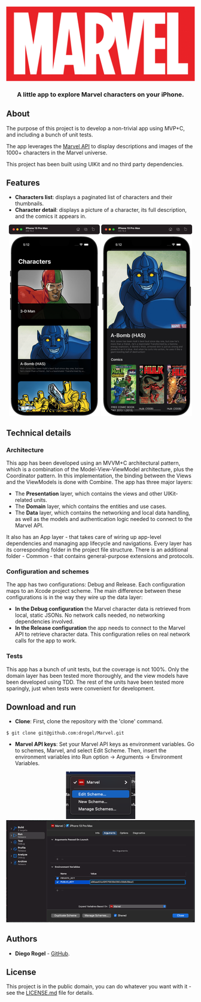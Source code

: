 <p align="center">
  <img src="./Etc/MarvelIcon.png" width="1024">
</p>
<h3 align="center">A little app to explore Marvel characters on your iPhone.</h3>

## About

The purpose of this project is to develop a non-trivial app using MVP+C, and including a bunch of unit tests.

The app leverages the [Marvel API](https://developer.marvel.com/) to display descriptions and images of the 1000+ characters in the Marvel universe.

This project has been built using UIKit and no third party dependencies.

## Features

- **Characters list**: displays a paginated list of characters and their thumbnails.
- **Character detail**: displays a picture of a character, its full description, and the comics it appears in.

<p align="center">
  <img src="./Etc/Characters.png" height="512">
  <img src="./Etc/CharacterDetail.png" height="512">
</p>

## Technical details

### Architecture

This app has been developed using an MVVM+C architectural pattern, which is a combination of the Model-View-ViewModel architecture, plus the Coordinator pattern. In this implementation, the binding between the Views and the ViewModels is done with Combine. The app has three major layers:
- The **Presentation** layer, which contains the views and other UIKit-related units.
- The **Domain** layer, which contains the entities and use cases.
- The **Data** layer, which contains the networking and local data handling, as well as the models and authentication logic needed to connect to the Marvel API.

It also has an App layer - that takes care of wiring up app-level dependencies and managing app lifecycle and navigations. Every layer has its corresponding folder in the project file structure. There is an additional folder - Common - that contains general-purpose extensions and protocols.

### Configuration and schemes

The app has two configurations: Debug and Release. Each configuration maps to an Xcode project scheme. The main difference between these configurations is in the way they wire up the data layer:
- **In the Debug configuration** the Marvel character data is retrieved from local, static JSONs. No network calls needed, no networking dependencies involved.
- **In the Release configuration** the app needs to connect to the Marvel API to retrieve character data. This configuration relies on real network calls for the app to work.

### Tests

This app has a bunch of unit tests, but the coverage is not 100%. Only the domain layer has been tested more thoroughly, and the view models have been developed using TDD. The rest of the units have been tested more sparingly, just when tests were convenient for development.

## Download and run

- **Clone**: First, clone the repository with the 'clone' command.

```
$ git clone git@github.com:drogel/Marvel.git
```

- **Marvel API keys**: Set your Marvel API keys as environment variables. Go to schemes, Marvel, and select Edit Scheme. Then, insert the environment variables into Run option -> Arguments -> Environment Variables.
<p align="center">
<img src="Etc/HowToEditScheme.png"> <img src="Etc/HowToAPIKeys.png"> 
</p>

## Authors

- **Diego Rogel** - [GitHub](https://github.com/drogel).

## License

This project is in the public domain, you can do whatever you want with it - see the [LICENSE.md](LICENSE.md) file for details.

